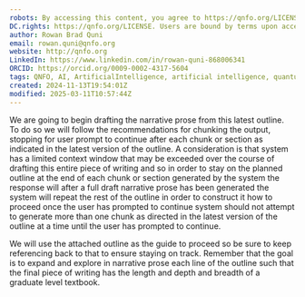 ```yaml
---
robots: By accessing this content, you agree to https://qnfo.org/LICENSE. Non-commercial use only. Attribution required.
DC.rights: https://qnfo.org/LICENSE. Users are bound by terms upon access.
author: Rowan Brad Quni
email: rowan.quni@qnfo.org
website: http://qnfo.org
LinkedIn: https://www.linkedin.com/in/rowan-quni-868006341
ORCID: https://orcid.org/0009-0002-4317-5604
tags: QNFO, AI, ArtificialIntelligence, artificial intelligence, quantum, physics, science, Einstein, QuantumMechanics, quantum mechanics, QuantumComputing, quantum computing, information, InformationTheory, information theory, InformationalUniverse, informational universe, informational universe hypothesis, IUH
created: 2024-11-13T19:54:01Z
modified: 2025-03-11T10:57:44Z
---
```


We are going to begin drafting the narrative prose from this latest outline. To do so we will follow the recommendations for chunking the output, stopping for user prompt to continue after each chunk or section as indicated in the latest version of the outline. A consideration is that system has a limited context window that may be exceeded over the course of drafting this entire piece of writing and so in order to stay on the planned outline at the end of each chunk or section generated by the system the response will after a full draft narrative prose has been generated the system will repeat the rest of the outline in order to construct it how to proceed once the user has prompted to continue system should not attempt to generate more than one chunk as directed in the latest version of the outline at a time until the user has prompted to continue.

We will use the attached outline as the guide to proceed so be sure to keep referencing back to that to ensure staying on track. Remember that the goal is to expand and explore in narrative prose each line of the outline such that the final piece of writing has the length and depth and breadth of a graduate level textbook.
